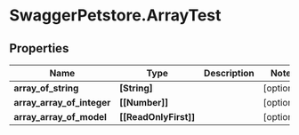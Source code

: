# SwaggerPetstore.ArrayTest

## Properties
Name | Type | Description | Notes
------------ | ------------- | ------------- | -------------
**array_of_string** | **[String]** |  | [optional] 
**array_array_of_integer** | **[[Number]]** |  | [optional] 
**array_array_of_model** | **[[ReadOnlyFirst]]** |  | [optional] 


